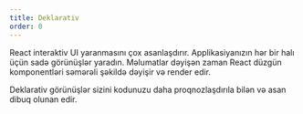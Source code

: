 ```yaml
---
title: Deklarativ
order: 0
---
```


React interaktiv UI yaranmasını çox asanlaşdırır. Applikasiyanızın hər bir halı üçün sadə görünüşlər yaradın. Məlumatlar dəyişən zaman React düzgün komponentləri səmərəli şəkildə dəyişir və render edir.

Deklarativ görünüşlər sizini kodunuzu daha proqnozlaşdırıla bilən və asan dibuq olunan edir.
